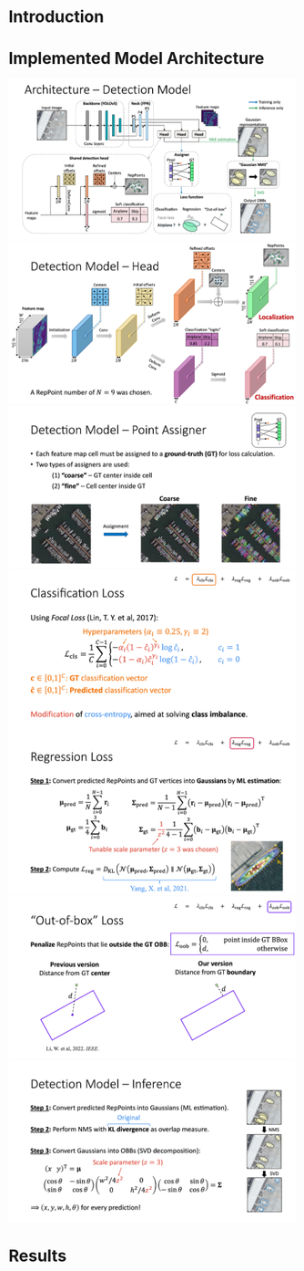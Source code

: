 # Introduction

# Implemented Model Architecture

![](assets/images/model_architecture.png)
![](assets/images/detection_head.png)
![](assets/images/point_assigner.png)
![](assets/images/classification_loss.png)
![](assets/images/regression_loss.png)
![](assets/images/out_of_box_loss.png)
![](assets/images/inference.png)

# Results
